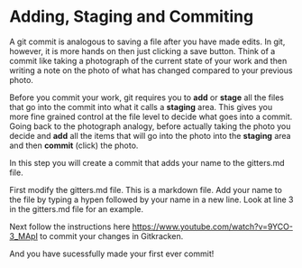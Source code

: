 # Adding, Staging and Commiting

A git commit is analogous to saving a file after you have made edits. In git, however, it is more hands on then just clicking a save button. Think of a commit like taking a photograph of the current state of your work and then writing a note on the photo of what has changed compared to your previous photo.

Before you commit your work, git requires you to **add** or **stage** all the files that go into the commit into what it calls a **staging** area. This gives you more fine grained control at the file level to decide what goes into a commit. Going back to the photograph analogy, before actually taking the photo you decide and **add** all the items that will go into the photo into the **staging** area and then **commit** (click) the photo.

In this step you will create a commit that adds your name to the gitters.md file.

First modify the gitters.md file. This is a markdown file. Add your name to the file by typing a hypen followed by your name in a new line. Look at line 3 in the gitters.md file for an example.

Next follow the instructions here https://www.youtube.com/watch?v=9YCO-3_MApI to commit your changes in Gitkracken.

And you have sucessfully made your first ever commit!

